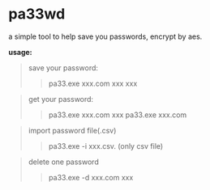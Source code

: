 # pa33wd

a simple tool to help save you passwords, encrypt by aes.

**usage:**

 > save your password:
 >> pa33.exe xxx.com xxx xxx

 > get your password:
 >> pa33.exe xxx.com xxx
 >> pa33.exe xxx.com

 > import password file(.csv)
 >> pa33.exe -i xxx.csv. (only csv file)

 > delete one password
 >> pa33.exe -d xxx.com xxx